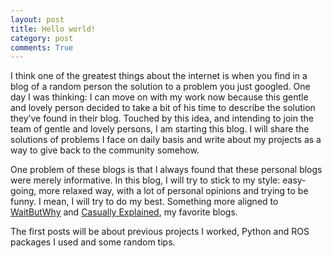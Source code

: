 ```yaml
---
layout: post
title: Hello world!
category: post
comments: True
---
```


I think one of the greatest things about the internet is when you find in a blog of a random person the solution to a problem you just googled. One day I was thinking: I can move on with my work now because this gentle and lovely person decided to take a bit of his time to describe the solution they’ve found in their blog. Touched by this idea, and intending to join the team of gentle and lovely persons, I am starting this blog. I will share the solutions of problems I face on daily basis and write about my projects as a way to give back to the community somehow.

One problem of these blogs is that I always found that these personal blogs were merely informative. In this blog, I will try to stick to my style: easy-going, more relaxed way, with a lot of personal opinions and trying to be funny. I mean, I will try to do my best. Something more aligned to [WaitButWhy](https://waitbutwhy.com/) and [Casually Explained](https://www.youtube.com/channel/UCr3cBLTYmIK9kY0F_OdFWFQ), my favorite blogs.

The first posts will be about previous projects I worked, Python and ROS packages I used and some random tips.
